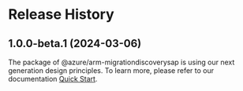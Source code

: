 # Release History
    
## 1.0.0-beta.1 (2024-03-06)

The package of @azure/arm-migrationdiscoverysap is using our next generation design principles. To learn more, please refer to our documentation [Quick Start](https://aka.ms/js-track2-quickstart).
